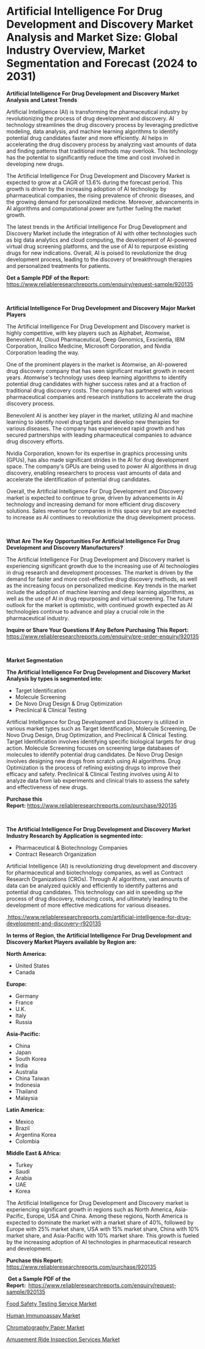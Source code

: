 <p><h1>Artificial Intelligence For Drug Development and Discovery Market Analysis and Market Size: Global Industry Overview, Market Segmentation and Forecast (2024 to 2031)</h1></p><p><strong>Artificial Intelligence For Drug Development and Discovery Market Analysis and Latest Trends</strong></p>
<p><p>Artificial Intelligence (AI) is transforming the pharmaceutical industry by revolutionizing the process of drug development and discovery. AI technology streamlines the drug discovery process by leveraging predictive modeling, data analysis, and machine learning algorithms to identify potential drug candidates faster and more efficiently. AI helps in accelerating the drug discovery process by analyzing vast amounts of data and finding patterns that traditional methods may overlook. This technology has the potential to significantly reduce the time and cost involved in developing new drugs.</p><p>The Artificial Intelligence For Drug Development and Discovery Market is expected to grow at a CAGR of 13.6% during the forecast period. This growth is driven by the increasing adoption of AI technology by pharmaceutical companies, the rising prevalence of chronic diseases, and the growing demand for personalized medicine. Moreover, advancements in AI algorithms and computational power are further fueling the market growth.</p><p>The latest trends in the Artificial Intelligence For Drug Development and Discovery Market include the integration of AI with other technologies such as big data analytics and cloud computing, the development of AI-powered virtual drug screening platforms, and the use of AI to repurpose existing drugs for new indications. Overall, AI is poised to revolutionize the drug development process, leading to the discovery of breakthrough therapies and personalized treatments for patients.</p></p>
<p><strong>Get a Sample PDF of the Report:&nbsp;</strong> <a href="https://www.reliableresearchreports.com/enquiry/request-sample/920135">https://www.reliableresearchreports.com/enquiry/request-sample/920135</a></p>
<p>&nbsp;</p>
<p><strong>Artificial Intelligence For Drug Development and Discovery Major Market Players</strong></p>
<p><p>The Artificial Intelligence For Drug Development and Discovery market is highly competitive, with key players such as Alphabet, Atomwise, Benevolent AI, Cloud Pharmaceutical, Deep Genomics, Exscientia, IBM Corporation, Insilico Medicine, Microsoft Corporation, and Nvidia Corporation leading the way.</p><p>One of the prominent players in the market is Atomwise, an AI-powered drug discovery company that has seen significant market growth in recent years. Atomwise's technology uses deep learning algorithms to identify potential drug candidates with higher success rates and at a fraction of traditional drug discovery costs. The company has partnered with various pharmaceutical companies and research institutions to accelerate the drug discovery process.</p><p>Benevolent AI is another key player in the market, utilizing AI and machine learning to identify novel drug targets and develop new therapies for various diseases. The company has experienced rapid growth and has secured partnerships with leading pharmaceutical companies to advance drug discovery efforts.</p><p>Nvidia Corporation, known for its expertise in graphics processing units (GPUs), has also made significant strides in the AI for drug development space. The company's GPUs are being used to power AI algorithms in drug discovery, enabling researchers to process vast amounts of data and accelerate the identification of potential drug candidates.</p><p>Overall, the Artificial Intelligence For Drug Development and Discovery market is expected to continue to grow, driven by advancements in AI technology and increasing demand for more efficient drug discovery solutions. Sales revenue for companies in this space vary but are expected to increase as AI continues to revolutionize the drug development process.</p></p>
<p>&nbsp;</p>
<p><strong>What Are The Key Opportunities For Artificial Intelligence For Drug Development and Discovery Manufacturers?</strong></p>
<p><p>The Artificial Intelligence For Drug Development and Discovery market is experiencing significant growth due to the increasing use of AI technologies in drug research and development processes. The market is driven by the demand for faster and more cost-effective drug discovery methods, as well as the increasing focus on personalized medicine. Key trends in the market include the adoption of machine learning and deep learning algorithms, as well as the use of AI in drug repurposing and virtual screening. The future outlook for the market is optimistic, with continued growth expected as AI technologies continue to advance and play a crucial role in the pharmaceutical industry.</p></p>
<p><strong>Inquire or Share Your Questions If Any Before Purchasing This Report:</strong> <a href="https://www.reliableresearchreports.com/enquiry/pre-order-enquiry/920135">https://www.reliableresearchreports.com/enquiry/pre-order-enquiry/920135</a></p>
<p>&nbsp;</p>
<p><strong>Market Segmentation</strong></p>
<p><strong>The Artificial Intelligence For Drug Development and Discovery Market Analysis by types is segmented into:</strong></p>
<p><ul><li>Target Identification</li><li>Molecule Screening</li><li>De Novo Drug Design & Drug Optimization</li><li>Preclinical & Clinical Testing</li></ul></p>
<p><p>Artificial Intelligence for Drug Development and Discovery is utilized in various market types such as Target Identification, Molecule Screening, De Novo Drug Design, Drug Optimization, and Preclinical & Clinical Testing. Target Identification involves identifying specific biological targets for drug action. Molecule Screening focuses on screening large databases of molecules to identify potential drug candidates. De Novo Drug Design involves designing new drugs from scratch using AI algorithms. Drug Optimization is the process of refining existing drugs to improve their efficacy and safety. Preclinical & Clinical Testing involves using AI to analyze data from lab experiments and clinical trials to assess the safety and effectiveness of new drugs.</p></p>
<p><strong>Purchase this Report:&nbsp;</strong><a href="https://www.reliableresearchreports.com/purchase/920135">https://www.reliableresearchreports.com/purchase/920135</a></p>
<p>&nbsp;</p>
<p><strong>The Artificial Intelligence For Drug Development and Discovery Market Industry Research by Application is segmented into:</strong></p>
<p><ul><li>Pharmaceutical & Biotechnology Companies</li><li>Contract Research Organization</li></ul></p>
<p><p>Artificial Intelligence (AI) is revolutionizing drug development and discovery for pharmaceutical and biotechnology companies, as well as Contract Research Organizations (CROs). Through AI algorithms, vast amounts of data can be analyzed quickly and efficiently to identify patterns and potential drug candidates. This technology can aid in speeding up the process of drug discovery, reducing costs, and ultimately leading to the development of more effective medications for various diseases.</p></p>
<p><a href="https://www.reliableresearchreports.com/artificial-intelligence-for-drug-development-and-discovery-r920135">&nbsp;https://www.reliableresearchreports.com/artificial-intelligence-for-drug-development-and-discovery-r920135</a></p>
<p><strong>In terms of Region, the Artificial Intelligence For Drug Development and Discovery Market Players available by Region are:</strong></p>
<p>
    <p> <strong> North America: </strong>
        <ul>
            <li>United States</li>
            <li>Canada</li>
        </ul>
        </p> 
    <p> <strong> Europe: </strong>
        <ul>
            <li>Germany</li>
            <li>France</li>
            <li>U.K.</li>
            <li>Italy</li>
            <li>Russia</li>
        </ul>
        </p> 
    <p> <strong> Asia-Pacific: </strong>
        <ul>
            <li>China</li>
            <li>Japan</li>
            <li>South Korea</li>
            <li>India</li>
            <li>Australia</li>
            <li>China Taiwan</li>
            <li>Indonesia</li>
            <li>Thailand</li>
            <li>Malaysia</li>
        </ul>
        </p> 
    <p> <strong> Latin America: </strong>
        <ul>
            <li>Mexico</li>
            <li>Brazil</li>
            <li>Argentina Korea</li>
            <li>Colombia</li>
        </ul>
        </p> 
    <p> <strong> Middle East & Africa: </strong>
        <ul>
            <li>Turkey</li>
            <li>Saudi</li>
            <li>Arabia</li>
            <li>UAE</li>
            <li>Korea</li>
        </ul>
    </p>
    </p>
<p><p>The Artificial Intelligence for Drug Development and Discovery market is experiencing significant growth in regions such as North America, Asia-Pacific, Europe, USA and China. Among these regions, North America is expected to dominate the market with a market share of 40%, followed by Europe with 25% market share, USA with 15% market share, China with 10% market share, and Asia-Pacific with 10% market share. This growth is fueled by the increasing adoption of AI technologies in pharmaceutical research and development.</p></p>
<p><strong>Purchase this Report: </strong><a href="https://www.reliableresearchreports.com/purchase/920135">https://www.reliableresearchreports.com/purchase/920135</a></p>
<p>&nbsp;<strong>Get a Sample PDF of the Report:&nbsp;&nbsp;</strong><a href="https://www.reliableresearchreports.com/enquiry/request-sample/920135">https://www.reliableresearchreports.com/enquiry/request-sample/920135</a></p>
<p><strong></strong></p>
<p><p><a href="https://github.com/EunaWiegad2023/Market-Research-Report-List-1/blob/main/food-safety-testing-service-market.md">Food Safety Testing Service Market</a></p><p><a href="https://www.linkedin.com/pulse/human-immunoassay-market-size-trends-complete-industry-overview-s0joc">Human Immunoassay Market</a></p><p><a href="https://www.linkedin.com/pulse/chromatography-paper-market-size-reflecting-forecast-till-2031-dddqc">Chromatography Paper Market</a></p><p><a href="https://github.com/edytherolanlouisejk1miz0wig/Market-Research-Report-List-2/blob/main/amusement-ride-inspection-services-market.md">Amusement Ride Inspection Services Market</a></p></p>